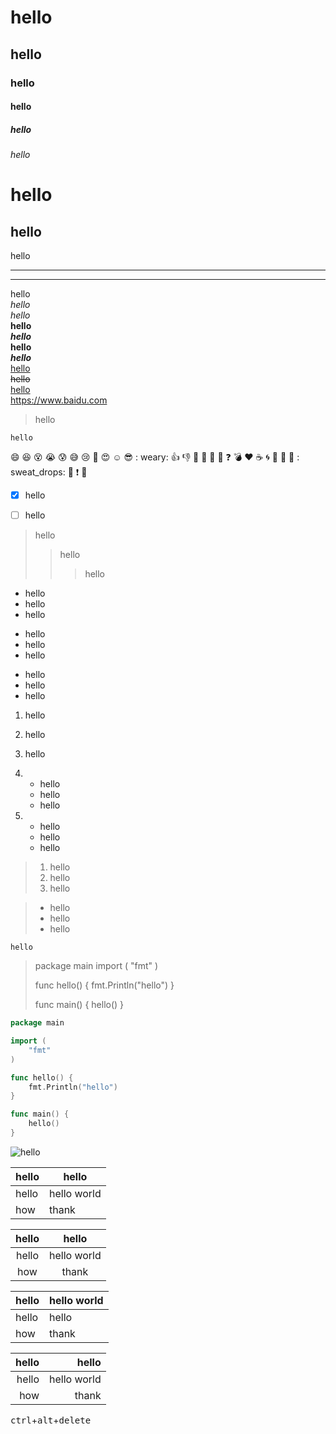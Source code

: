 # hello #

## hello ##

### hello ###

#### hello ####

##### hello #####

###### hello ######

hello
============
hello
------------
hello

***

---

hello  
*hello*  
_hello_  
**hello**  
***hello***  
__hello__  
___hello___  
<u>hello</u>  
~~hello~~  
[hello](https://www.baidu.com)  
<https://www.baidu.com>

> hello

`hello`

:smile: :laughing: :dizzy_face: :sob: :cold_sweat: :sweat_smile:  :cry: :triumph: :heart_eyes: :relaxed: :sunglasses: :
weary: :+1: :-1: :100: :clap: :bell: :gift: :question: :bomb: :heart: :coffee: :cyclone: :bow: :kiss: :pray: :
sweat_drops: :hankey: :exclamation: :anger:

- [x] hello

- [ ] hello

> hello
> > hello
> >
> > > hello

* hello
* hello
* hello

+ hello
+ hello
+ hello

- hello
- hello
- hello

1. hello
2. hello
3. hello


1.
    - hello
    - hello
    - hello
2.
    - hello
    - hello
    - hello

> 1. hello
> 2. hello
> 3. hello

> - hello
> - hello
> - hello

```
hello
```

> package main
> import (
> "fmt"
> )
>
> func hello() {
> fmt.Println("hello")
> }
>
> func main() {
> hello()
> }

```go
package main

import (
	"fmt"
)

func hello() {
	fmt.Println("hello")
}

func main() {
	hello()
}
```

![hello](https://www.baidu.com/img/PCtm_d9c8750bed0b3c7d089fa7d55720d6cf.png)

| hello | hello       |
| ----- | ----------- |
| hello | hello world |
| how   | thank       |

| hello |    hello    |
| :---: | :---------: |
| hello | hello world |
|  how  |    thank    |

| hello | hello world |
| :---- | :---------- |
| hello | hello       |
| how   | thank       |

| hello |       hello |
| ----: | ----------: |
| hello | hello world |
|   how |       thank |

<kbd>ctrl</kbd>+<kbd>alt</kbd>+<kbd>delete</kbd>